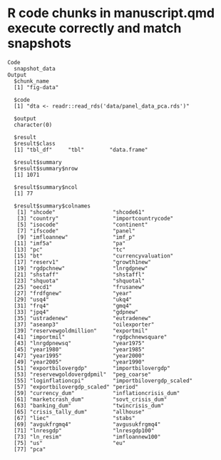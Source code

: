 # R code chunks in manuscript.qmd execute correctly and match snapshots

    Code
      snapshot_data
    Output
      $chunk_name
      [1] "fig-data"
      
      $code
      [1] "dta <- readr::read_rds('data/panel_data_pca.rds')"
      
      $output
      character(0)
      
      $result
      $result$class
      [1] "tbl_df"     "tbl"        "data.frame"
      
      $result$summary
      $result$summary$nrow
      [1] 1071
      
      $result$summary$ncol
      [1] 77
      
      $result$summary$colnames
       [1] "shcode"                  "shcode61"               
       [3] "country"                 "importcountrycode"      
       [5] "isocode"                 "continent"              
       [7] "ifscode"                 "panel"                  
       [9] "imfloannew"              "imf_p"                  
      [11] "imf5a"                   "pa"                     
      [13] "pc"                      "tc"                     
      [15] "bt"                      "currencyvaluation"      
      [17] "reserv1"                 "growth1new"             
      [19] "rgdpchnew"               "lnrgdpnew"              
      [21] "shstaff"                 "shstaffl"               
      [23] "shquota"                 "shquotal"               
      [25] "oecd1"                   "frusanew"               
      [27] "frdfgnew"                "year"                   
      [29] "usq4"                    "ukq4"                   
      [31] "frq4"                    "gmq4"                   
      [33] "jpq4"                    "gdpnew"                 
      [35] "ustradenew"              "eutradenew"             
      [37] "aseanp3"                 "oilexporter"            
      [39] "reservewgoldmillion"     "exportmil"              
      [41] "importmil"               "rgdpchnewsquare"        
      [43] "lnrgdpnewsq"             "year1975"               
      [45] "year1980"                "year1985"               
      [47] "year1995"                "year2000"               
      [49] "year2005"                "year1990"               
      [51] "exportbilovergdp"        "importbilovergdp"       
      [53] "reservewgoldovergdpmil"  "peg_coarse"             
      [55] "loginflationcpi"         "importbilovergdp_scaled"
      [57] "exportbilovergdp_scaled" "period"                 
      [59] "currency_dum"            "inflationcrisis_dum"    
      [61] "marketcrash_dum"         "sovt_crisis_dum"        
      [63] "banking_dum"             "twincrisis_dum"         
      [65] "crisis_tally_dum"        "allhouse"               
      [67] "liec"                    "stabs"                  
      [69] "avgukfrgmq4"             "avgusukfrgmq4"          
      [71] "lnresgdp"                "lnresgdp100"            
      [73] "ln_resim"                "imfloannew100"          
      [75] "us"                      "eu"                     
      [77] "pca"                    
      
      
      

